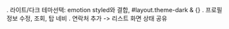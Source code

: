 . 라이트/다크 테마선택: emotion styled와 결합, #layout.theme-dark & {}
. 프로필 정보 수정, 조회, 탑 네비
. 연락처 추가 -> 리스트 화면 상태 공유
